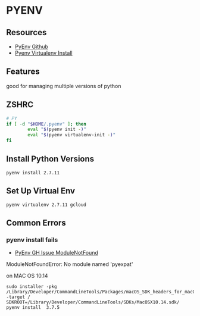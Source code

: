 # PYENV

## Resources

- [PyEnv Github](https://github.com/pyenv/pyenv)
- [Pyenv Virtualenv Install](https://github.com/pyenv/pyenv-virtualenv)

## Features
good for managing multiple versions of python

## ZSHRC

```bash
# PY
if [ -d "$HOME/.pyenv" ]; then
        eval "$(pyenv init -)"
        eval "$(pyenv virtualenv-init -)"
fi
```

## Install Python Versions

```console
pyenv install 2.7.11
```

## Set Up Virtual Env

```console
pyenv virtualenv 2.7.11 gcloud
```

## Common Errors

### pyenv install fails

- [PyEnv GH Issue ModuleNotFound](https://github.com/pyenv/pyenv/issues/1066)

ModuleNotFoundError: No module named 'pyexpat'

on MAC OS 10.14

```console
sudo installer -pkg /Library/Developer/CommandLineTools/Packages/macOS_SDK_headers_for_macOS_10.14.pkg -target /
SDKROOT=/Library/Developer/CommandLineTools/SDKs/MacOSX10.14.sdk/ pyenv install  3.7.5
```
